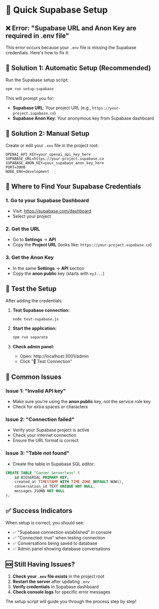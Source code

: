 # 🚀 Quick Supabase Setup

## ❌ Error: "Supabase URL and Anon Key are required in .env file"

This error occurs because your `.env` file is missing the Supabase credentials. Here's how to fix it:

## 🔧 Solution 1: Automatic Setup (Recommended)

Run the Supabase setup script:
```bash
npm run setup-supabase
```

This will prompt you for:
- **Supabase URL**: Your project URL (e.g., `https://your-project.supabase.co`)
- **Supabase Anon Key**: Your anonymous key from Supabase dashboard

## 🔧 Solution 2: Manual Setup

Create or edit your `.env` file in the project root:

```env
OPENAI_API_KEY=your_openai_api_key_here
SUPABASE_URL=https://your-project.supabase.co
SUPABASE_ANON_KEY=your_supabase_anon_key_here
PORT=3000
NODE_ENV=development
```

## 📍 Where to Find Your Supabase Credentials

### 1. Go to your Supabase Dashboard
- Visit: https://supabase.com/dashboard
- Select your project

### 2. Get the URL
- Go to **Settings** → **API**
- Copy the **Project URL** (looks like: `https://your-project.supabase.co`)

### 3. Get the Anon Key
- In the same **Settings** → **API** section
- Copy the **anon public** key (starts with `eyJ...`)

## 🧪 Test the Setup

After adding the credentials:

1. **Test Supabase connection:**
   ```bash
   node test-supabase.js
   ```

2. **Start the application:**
   ```bash
   npm run separate
   ```

3. **Check admin panel:**
   - Open: http://localhost:3001/admin
   - Click "🔗 Test Connection"

## 🚨 Common Issues

### Issue 1: "Invalid API key"
- Make sure you're using the **anon public** key, not the service role key
- Check for extra spaces or characters

### Issue 2: "Connection failed"
- Verify your Supabase project is active
- Check your internet connection
- Ensure the URL format is correct

### Issue 3: "Table not found"
- Create the table in Supabase SQL editor:
```sql
CREATE TABLE "Conver_Serverless" (
    id BIGSERIAL PRIMARY KEY,
    created_at TIMESTAMP WITH TIME ZONE DEFAULT NOW(),
    conversation_id TEXT UNIQUE NOT NULL,
    messages JSONB NOT NULL
);
```

## ✅ Success Indicators

When setup is correct, you should see:
- ✅ "Supabase connection established" in console
- ✅ "Connected: true" when testing connection
- ✅ Conversations being saved to database
- ✅ Admin panel showing database conversations

## 🆘 Still Having Issues?

1. **Check your `.env` file exists** in the project root
2. **Restart the server** after updating `.env`
3. **Verify credentials** in Supabase dashboard
4. **Check console logs** for specific error messages

The setup script will guide you through the process step by step! 